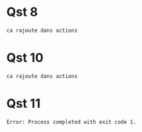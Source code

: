 # Qst 8

    ca rajoute dans actions

# Qst 10

    ca rajoute dans actions

# Qst 11

    Error: Process completed with exit code 1.
